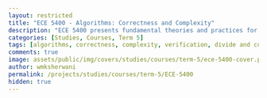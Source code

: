 ```yaml
---
layout: restricted
title: "ECE 5400 - Algorithms: Correctness and Complexity"
description: "ECE 5400 presents fundamental theories and practices for the design of correct and efficient computing systems, including specification of computing systems and their components, correctness with respect to specifications; methods of verification; algorithmic problem-solving strategies (such as divide and conquer, dynamic programming); and the tractability and intractability of computational problems."
categories: [Studies, Courses, Term 5]
tags: [algorithms, correctness, complexity, verification, divide and conquer, dynamic programming, computational tractability]
comments: true
image: assets/public/img/covers/studies/courses/term-5/ece-5400-cover.png
author: wmksherwani
permalink: /projects/studies/courses/term-5/ECE-5400
hidden: true
---
```

